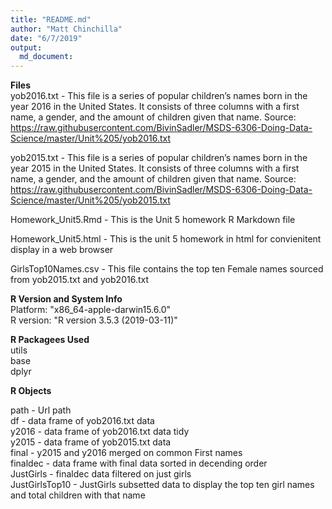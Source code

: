 ```yaml
---
title: "README.md"
author: "Matt Chinchilla"
date: "6/7/2019"
output: 
  md_document:
---
```

<b>Files</b><br>
yob2016.txt - This file is a series of popular children’s names born in the year 2016 in the United States.  It consists of three columns with a first name, a gender, and the amount of children given that name.
Source: https://raw.githubusercontent.com/BivinSadler/MSDS-6306-Doing-Data-Science/master/Unit%205/yob2016.txt

yob2015.txt - This file is a series of popular children’s names born in the year 2015 in the United States.  It consists of three columns with a first name, a gender, and the amount of children given that name.
Source: https://raw.githubusercontent.com/BivinSadler/MSDS-6306-Doing-Data-Science/master/Unit%205/yob2015.txt

Homework_Unit5.Rmd - This is the Unit 5 homework R Markdown file

Homework_Unit5.html - This is the unit 5 homework in html for convienitent display in a web browser

GirlsTop10Names.csv - This file contains the top ten Female names sourced from yob2015.txt and yob2016.txt

<b>R Version and System Info</b><br>
Platform: "x86_64-apple-darwin15.6.0"<br>
R version: "R version 3.5.3 (2019-03-11)"

<b>R Packagees Used</b><br>
utils<br>
base<br>
dplyr<br>


<b>R Objects</b><br>

path - Url path<br>
df - data frame of yob2016.txt data<br>
y2016 - data frame of yob2016.txt data tidy<br>
y2015 - data frame of yob2015.txt data<br>
final - y2015 and y2016 merged on common First names<br>
finaldec - data frame with final data sorted in decending order<br>
JustGirls - finaldec data filtered on just girls<br>
JustGirlsTop10 - JustGirls subsetted data to display the top ten girl names and total children with that name

